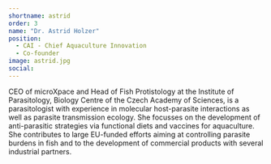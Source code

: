 ```yaml
---
shortname: astrid
order: 3
name: "Dr. Astrid Holzer"
position: 
  - CAI - Chief Aquaculture Innovation
  - Co-founder
image: astrid.jpg
social:
---
```

CEO of microXpace and Head of Fish Protistology at the Institute of Parasitology, Biology Centre of the Czech Academy of Sciences, is a parasitologist with experience in molecular host-parasite interactions as well as parasite transmission ecology. She focusses on the development of anti-parasitic strategies via functional diets and vaccines for aquaculture. She contributes to large EU-funded efforts aiming at controlling parasite burdens in fish and to the development of commercial products with several industrial partners.